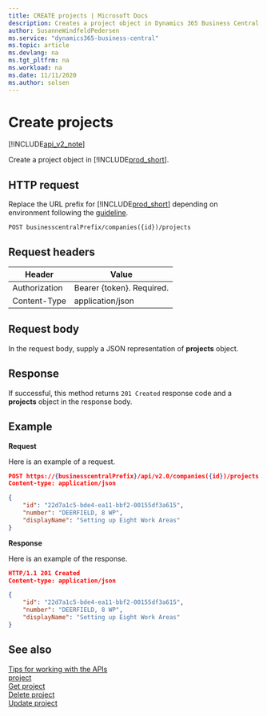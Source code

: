 ```yaml
---
title: CREATE projects | Microsoft Docs
description: Creates a project object in Dynamics 365 Business Central.
author: SusanneWindfeldPedersen
ms.service: "dynamics365-business-central"
ms.topic: article
ms.devlang: na
ms.tgt_pltfrm: na
ms.workload: na
ms.date: 11/11/2020
ms.author: solsen
---
```


# Create projects

[!INCLUDE[api_v2_note](../../includes/api_v2_note.md)]

Create a project object in [!INCLUDE[prod_short](../../../includes/prod_short.md)].

## HTTP request
Replace the URL prefix for [!INCLUDE[prod_short](../../../includes/prod_short.md)] depending on environment following the [guideline](../../v2.0/endpoints-apis-for-dynamics.md).
```
POST businesscentralPrefix/companies({id})/projects
```

## Request headers

|Header         |Value                    |
|---------------|-------------------------|
|Authorization  |Bearer {token}. Required.|
|Content-Type   |application/json         |

## Request body
In the request body, supply a JSON representation of **projects** object.

## Response
If successful, this method returns ```201 Created``` response code and a **projects** object in the response body.

## Example

**Request**

Here is an example of a request.

```json
POST https://{businesscentralPrefix}/api/v2.0/companies({id})/projects
Content-type: application/json

{
    "id": "22d7a1c5-bde4-ea11-bbf2-00155df3a615",
    "number": "DEERFIELD, 8 WP",
    "displayName": "Setting up Eight Work Areas"
}
```

**Response**

Here is an example of the response. 

```json
HTTP/1.1 201 Created
Content-type: application/json

{
    "id": "22d7a1c5-bde4-ea11-bbf2-00155df3a615",
    "number": "DEERFIELD, 8 WP",
    "displayName": "Setting up Eight Work Areas"
}
```

## See also
[Tips for working with the APIs](/dynamics365/business-central/dev-itpro/developer/devenv-connect-apps-tips)    
[project](../resources/dynamics_project.md)    
[Get project](dynamics_project_Get.md)    
[Delete project](dynamics_project_Delete.md)    
[Update project](dynamics_project_Update.md)    
